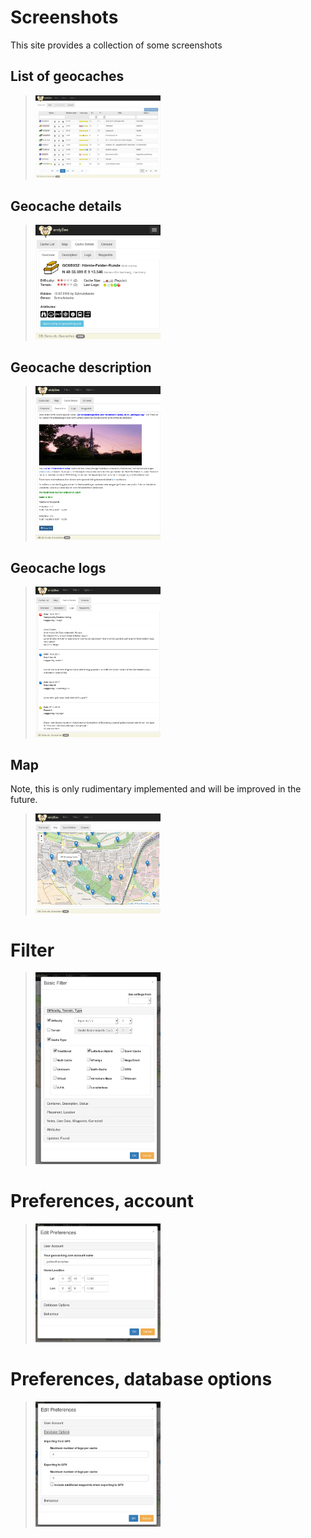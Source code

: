 # Screenshots
This site provides a collection of some screenshots

## List of geocaches
> [<img src="screenshots/cachelist.png" alt="Drawing" style="width: 200px;"/>](screenshots/cachelist.png)

## Geocache details
> [<img src="screenshots/cachedetails.png" alt="Drawing" style="width: 200px;"/>](screenshots/cachedetails.png)

## Geocache description
> [<img src="screenshots/cachedescription.png" alt="Drawing" style="width: 200px;"/>](screenshots/cachedescription.png)

## Geocache logs
> [<img src="screenshots/cachelogs.png" alt="Drawing" style="width: 200px;"/>](screenshots/cachelogs.png)

## Map
Note, this is only rudimentary implemented and will be improved in the future.
> [<img src="screenshots/map.png" alt="Drawing" style="width: 200px;"/>](screenshots/map.png)

# Filter
> [<img src="screenshots/filter.png" alt="Drawing" style="width: 200px;"/>](screenshots/filter.png)

# Preferences, account
> [<img src="screenshots/preferencesaccount.png" alt="Drawing" style="width: 200px;"/>](screenshots/preferencesaccount.png)

# Preferences, database options
> [<img src="screenshots/preferencesdatabase.png" alt="Drawing" style="width: 200px;"/>](screenshots/preferencesdatabase.png)
